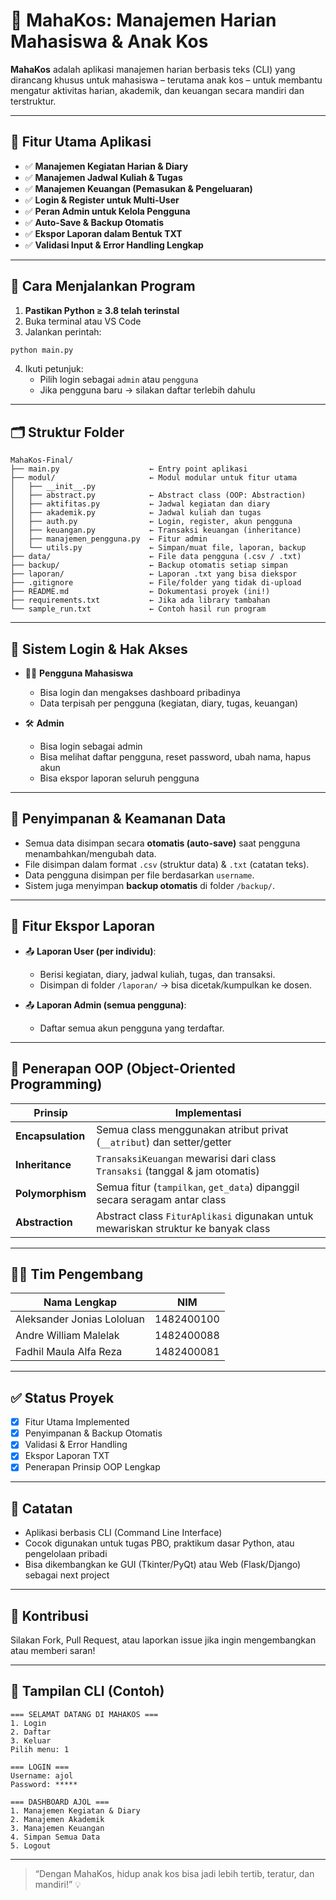 # 🏡 MahaKos: Manajemen Harian Mahasiswa & Anak Kos

**MahaKos** adalah aplikasi manajemen harian berbasis teks (CLI) yang dirancang khusus untuk mahasiswa – terutama anak kos – untuk membantu mengatur aktivitas harian, akademik, dan keuangan secara mandiri dan terstruktur.

---

## 🎯 Fitur Utama Aplikasi

- ✅ **Manajemen Kegiatan Harian & Diary**
- ✅ **Manajemen Jadwal Kuliah & Tugas**
- ✅ **Manajemen Keuangan (Pemasukan & Pengeluaran)**
- ✅ **Login & Register untuk Multi-User**
- ✅ **Peran Admin untuk Kelola Pengguna**
- ✅ **Auto-Save & Backup Otomatis**
- ✅ **Ekspor Laporan dalam Bentuk TXT**
- ✅ **Validasi Input & Error Handling Lengkap**

---

## 🚀 Cara Menjalankan Program

1. **Pastikan Python ≥ 3.8 telah terinstal**
2. Buka terminal atau VS Code
3. Jalankan perintah:

```bash
python main.py
```

4. Ikuti petunjuk:
   - Pilih login sebagai `admin` atau `pengguna`
   - Jika pengguna baru → silakan daftar terlebih dahulu

---

## 🗂️ Struktur Folder

```
MahaKos-Final/
├── main.py                    ← Entry point aplikasi
├── modul/                     ← Modul modular untuk fitur utama
│   ├── __init__.py
│   ├── abstract.py            ← Abstract class (OOP: Abstraction)
│   ├── aktifitas.py           ← Jadwal kegiatan dan diary
│   ├── akademik.py            ← Jadwal kuliah dan tugas
│   ├── auth.py                ← Login, register, akun pengguna
│   ├── keuangan.py            ← Transaksi keuangan (inheritance)
│   ├── manajemen_pengguna.py  ← Fitur admin
│   └── utils.py               ← Simpan/muat file, laporan, backup
├── data/                      ← File data pengguna (.csv / .txt)
├── backup/                    ← Backup otomatis setiap simpan
├── laporan/                   ← Laporan .txt yang bisa diekspor
├── .gitignore                 ← File/folder yang tidak di-upload
├── README.md                  ← Dokumentasi proyek (ini!)
├── requirements.txt           ← Jika ada library tambahan
└── sample_run.txt             ← Contoh hasil run program
```

---

## 🔐 Sistem Login & Hak Akses

- 👨‍🎓 **Pengguna Mahasiswa**
  - Bisa login dan mengakses dashboard pribadinya
  - Data terpisah per pengguna (kegiatan, diary, tugas, keuangan)

- 🛠️ **Admin**
  - Bisa login sebagai admin
  - Bisa melihat daftar pengguna, reset password, ubah nama, hapus akun
  - Bisa ekspor laporan seluruh pengguna

---

## 💾 Penyimpanan & Keamanan Data

- Semua data disimpan secara **otomatis (auto-save)** saat pengguna menambahkan/mengubah data.
- File disimpan dalam format `.csv` (struktur data) & `.txt` (catatan teks).
- Data pengguna disimpan per file berdasarkan `username`.
- Sistem juga menyimpan **backup otomatis** di folder `/backup/`.

---

## 🧾 Fitur Ekspor Laporan

- 📤 **Laporan User (per individu)**:
  - Berisi kegiatan, diary, jadwal kuliah, tugas, dan transaksi.
  - Disimpan di folder `/laporan/` → bisa dicetak/kumpulkan ke dosen.

- 📤 **Laporan Admin (semua pengguna)**:
  - Daftar semua akun pengguna yang terdaftar.

---

## 🧠 Penerapan OOP (Object-Oriented Programming)

| Prinsip         | Implementasi                                                                      |
|-----------------|------------------------------------------------------------------------------------|
| **Encapsulation** | Semua class menggunakan atribut privat (`__atribut`) dan setter/getter           |
| **Inheritance**  | `TransaksiKeuangan` mewarisi dari class `Transaksi` (tanggal & jam otomatis)      |
| **Polymorphism** | Semua fitur (`tampilkan`, `get_data`) dipanggil secara seragam antar class        |
| **Abstraction**  | Abstract class `FiturAplikasi` digunakan untuk mewariskan struktur ke banyak class |

---

## 🧑‍💻 Tim Pengembang

| Nama Lengkap                  | NIM         |
|------------------------------|-------------|
| Aleksander Jonias Lololuan   | 1482400100  |
| Andre William Malelak        | 1482400088  |
| Fadhil Maula Alfa Reza       | 1482400081  |

---

## ✅ Status Proyek

- [x] Fitur Utama Implemented
- [x] Penyimpanan & Backup Otomatis
- [x] Validasi & Error Handling
- [x] Ekspor Laporan TXT
- [x] Penerapan Prinsip OOP Lengkap

---

## 📌 Catatan

- Aplikasi berbasis CLI (Command Line Interface)
- Cocok digunakan untuk tugas PBO, praktikum dasar Python, atau pengelolaan pribadi
- Bisa dikembangkan ke GUI (Tkinter/PyQt) atau Web (Flask/Django) sebagai next project

---

## 🤝 Kontribusi

Silakan Fork, Pull Request, atau laporkan issue jika ingin mengembangkan atau memberi saran!

---

## 📸 Tampilan CLI (Contoh)

```text
=== SELAMAT DATANG DI MAHAKOS ===
1. Login
2. Daftar
3. Keluar
Pilih menu: 1

=== LOGIN ===
Username: ajol
Password: *****

=== DASHBOARD AJOL ===
1. Manajemen Kegiatan & Diary
2. Manajemen Akademik
3. Manajemen Keuangan
4. Simpan Semua Data
5. Logout
```

---

> “Dengan MahaKos, hidup anak kos bisa jadi lebih tertib, teratur, dan mandiri!” 💡
